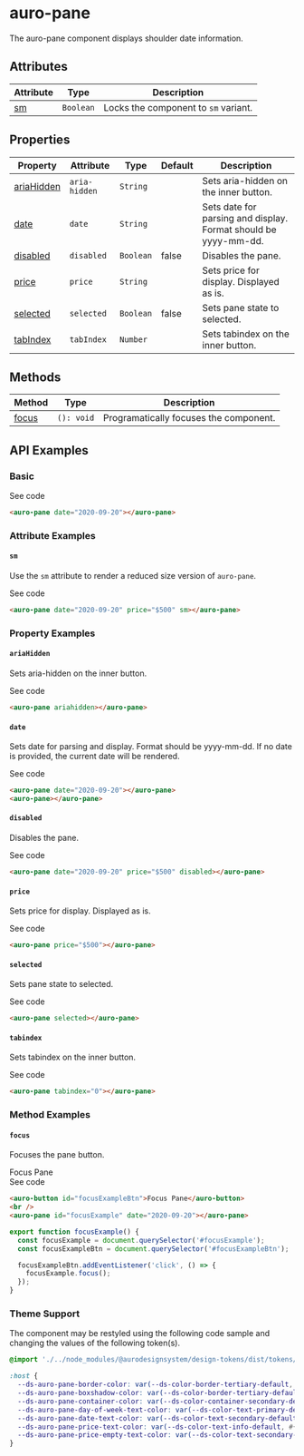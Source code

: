 <!-- AURO-GENERATED-CONTENT:START (FILE:src=./../api.md) -->
<!-- The below content is automatically added from ./../api.md -->

# auro-pane

The auro-pane component displays shoulder date information.

## Attributes

| Attribute | Type      | Description                          |
|-----------|-----------|--------------------------------------|
| [sm](#sm)      | `Boolean` | Locks the component to `sm` variant. |

## Properties

| Property     | Attribute     | Type      | Default | Description                                      |
|--------------|---------------|-----------|---------|--------------------------------------------------|
| [ariaHidden](#ariaHidden) | `aria-hidden` | `String`  |         | Sets aria-hidden on the inner button.            |
| [date](#date)       | `date`        | `String`  |         | Sets date for parsing and display. Format should be yyyy-mm-dd. |
| [disabled](#disabled)   | `disabled`    | `Boolean` | false   | Disables the pane.                               |
| [price](#price)      | `price`       | `String`  |         | Sets price for display. Displayed as is.         |
| [selected](#selected)   | `selected`    | `Boolean` | false   | Sets pane state to selected.                     |
| [tabIndex](#tabIndex)   | `tabIndex`    | `Number`  |         | Sets tabindex on the inner button.               |

## Methods

| Method  | Type       | Description                            |
|---------|------------|----------------------------------------|
| [focus](#focus) | `(): void` | Programatically focuses the component. |
<!-- AURO-GENERATED-CONTENT:END -->

## API Examples

### Basic

<div class="exampleWrapper">
  <!-- AURO-GENERATED-CONTENT:START (FILE:src=./../../apiExamples/basicSingle.html) -->
  <!-- The below content is automatically added from ./../../apiExamples/basicSingle.html -->
  <auro-pane date="2020-09-20"></auro-pane>
  <!-- AURO-GENERATED-CONTENT:END -->
</div>
<auro-accordion alignRight>
  <span slot="trigger">See code</span>
<!-- AURO-GENERATED-CONTENT:START (CODE:src=./../../apiExamples/basicSingle.html) -->
<!-- The below code snippet is automatically added from ./../../apiExamples/basicSingle.html -->

```html
<auro-pane date="2020-09-20"></auro-pane>
```
<!-- AURO-GENERATED-CONTENT:END -->
</auro-accordion>

### Attribute Examples

#### <a name="sm"></a>`sm`

Use the `sm` attribute to render a reduced size version of `auro-pane`.

<div class="exampleWrapper">
  <!-- AURO-GENERATED-CONTENT:START (FILE:src=./../../apiExamples/smallSingle.html) -->
  <!-- The below content is automatically added from ./../../apiExamples/smallSingle.html -->
  <auro-pane date="2020-09-20" price="$500" sm></auro-pane>
  <!-- AURO-GENERATED-CONTENT:END -->
</div>
<auro-accordion alignRight>
  <span slot="trigger">See code</span>
<!-- AURO-GENERATED-CONTENT:START (CODE:src=./../../apiExamples/smallSingle.html) -->
<!-- The below code snippet is automatically added from ./../../apiExamples/smallSingle.html -->

```html
<auro-pane date="2020-09-20" price="$500" sm></auro-pane>
```
<!-- AURO-GENERATED-CONTENT:END -->
</auro-accordion>

### Property Examples

#### <a name="ariaHidden"></a>`ariaHidden`

Sets aria-hidden on the inner button.

<div class="exampleWrapper">
  <!-- AURO-GENERATED-CONTENT:START (FILE:src=./../../apiExamples/ariaHidden.html) -->
  <!-- The below content is automatically added from ./../../apiExamples/ariaHidden.html -->
  <auro-pane ariahidden></auro-pane>
  <!-- AURO-GENERATED-CONTENT:END -->
</div>
<auro-accordion alignRight>
  <span slot="trigger">See code</span>
<!-- AURO-GENERATED-CONTENT:START (CODE:src=./../../apiExamples/ariaHidden.html) -->
<!-- The below code snippet is automatically added from ./../../apiExamples/ariaHidden.html -->

```html
<auro-pane ariahidden></auro-pane>
```
<!-- AURO-GENERATED-CONTENT:END -->
</auro-accordion>

#### <a name="date"></a>`date`

Sets date for parsing and display. Format should be yyyy-mm-dd. If no date is provided, the current date will be rendered.

<div class="exampleWrapper">
  <!-- AURO-GENERATED-CONTENT:START (FILE:src=./../../apiExamples/date.html) -->
  <!-- The below content is automatically added from ./../../apiExamples/date.html -->
  <auro-pane date="2020-09-20"></auro-pane>
  <auro-pane></auro-pane>
  <!-- AURO-GENERATED-CONTENT:END -->
</div>
<auro-accordion alignRight>
  <span slot="trigger">See code</span>
<!-- AURO-GENERATED-CONTENT:START (CODE:src=./../../apiExamples/date.html) -->
<!-- The below code snippet is automatically added from ./../../apiExamples/date.html -->

```html
<auro-pane date="2020-09-20"></auro-pane>
<auro-pane></auro-pane>
```
<!-- AURO-GENERATED-CONTENT:END -->
</auro-accordion>

#### <a name="disabled"></a>`disabled`

Disables the pane.

<div class="exampleWrapper">
  <!-- AURO-GENERATED-CONTENT:START (FILE:src=./../../apiExamples/disabled.html) -->
  <!-- The below content is automatically added from ./../../apiExamples/disabled.html -->
  <auro-pane date="2020-09-20" price="$500" disabled></auro-pane>
  <!-- AURO-GENERATED-CONTENT:END -->
</div>
<auro-accordion alignRight>
  <span slot="trigger">See code</span>
<!-- AURO-GENERATED-CONTENT:START (CODE:src=./../../apiExamples/disabled.html) -->
<!-- The below code snippet is automatically added from ./../../apiExamples/disabled.html -->

```html
<auro-pane date="2020-09-20" price="$500" disabled></auro-pane>
```
<!-- AURO-GENERATED-CONTENT:END -->
</auro-accordion>

#### <a name="price"></a>`price`

Sets price for display. Displayed as is.

<div class="exampleWrapper">
  <!-- AURO-GENERATED-CONTENT:START (FILE:src=./../../apiExamples/price.html) -->
  <!-- The below content is automatically added from ./../../apiExamples/price.html -->
  <auro-pane price="$500"></auro-pane>
  <!-- AURO-GENERATED-CONTENT:END -->
</div>
<auro-accordion alignRight>
  <span slot="trigger">See code</span>
<!-- AURO-GENERATED-CONTENT:START (CODE:src=./../../apiExamples/price.html) -->
<!-- The below code snippet is automatically added from ./../../apiExamples/price.html -->

```html
<auro-pane price="$500"></auro-pane>
```
<!-- AURO-GENERATED-CONTENT:END -->
</auro-accordion>

#### <a name="selected"></a>`selected`

Sets pane state to selected.

<div class="exampleWrapper">
  <!-- AURO-GENERATED-CONTENT:START (FILE:src=./../../apiExamples/selected.html) -->
  <!-- The below content is automatically added from ./../../apiExamples/selected.html -->
  <auro-pane selected></auro-pane>
  <!-- AURO-GENERATED-CONTENT:END -->
</div>
<auro-accordion alignRight>
  <span slot="trigger">See code</span>
<!-- AURO-GENERATED-CONTENT:START (CODE:src=./../../apiExamples/selected.html) -->
<!-- The below code snippet is automatically added from ./../../apiExamples/selected.html -->

```html
<auro-pane selected></auro-pane>
```
<!-- AURO-GENERATED-CONTENT:END -->
</auro-accordion>

#### <a name="tabindex"></a>`tabindex`

Sets tabindex on the inner button.

<div class="exampleWrapper">
  <!-- AURO-GENERATED-CONTENT:START (FILE:src=./../../apiExamples/tabindex.html) -->
  <!-- The below content is automatically added from ./../../apiExamples/tabindex.html -->
  <auro-pane tabindex="0"></auro-pane>
  <!-- AURO-GENERATED-CONTENT:END -->
</div>
<auro-accordion alignRight>
  <span slot="trigger">See code</span>
<!-- AURO-GENERATED-CONTENT:START (CODE:src=./../../apiExamples/tabindex.html) -->
<!-- The below code snippet is automatically added from ./../../apiExamples/tabindex.html -->

```html
<auro-pane tabindex="0"></auro-pane>
```
<!-- AURO-GENERATED-CONTENT:END -->
</auro-accordion>
</auro-accordion>

### Method Examples

#### <a name="focus"></a>`focus`

Focuses the pane button.

<div class="exampleWrapper">
  <!-- AURO-GENERATED-CONTENT:START (FILE:src=./../../apiExamples/focus.html) -->
  <!-- The below content is automatically added from ./../../apiExamples/focus.html -->
  <auro-button id="focusExampleBtn">Focus Pane</auro-button>
  <br />
  <auro-pane id="focusExample" date="2020-09-20"></auro-pane>
  <!-- AURO-GENERATED-CONTENT:END -->
</div>
<auro-accordion alignRight>
  <span slot="trigger">See code</span>
<!-- AURO-GENERATED-CONTENT:START (CODE:src=./../../apiExamples/focus.html) -->
<!-- The below code snippet is automatically added from ./../../apiExamples/focus.html -->

```html
<auro-button id="focusExampleBtn">Focus Pane</auro-button>
<br />
<auro-pane id="focusExample" date="2020-09-20"></auro-pane>
```
<!-- AURO-GENERATED-CONTENT:END -->
<!-- AURO-GENERATED-CONTENT:START (CODE:src=./../../apiExamples/focus.js) -->
<!-- The below code snippet is automatically added from ./../../apiExamples/focus.js -->

```js
export function focusExample() {
  const focusExample = document.querySelector('#focusExample');
  const focusExampleBtn = document.querySelector('#focusExampleBtn');

  focusExampleBtn.addEventListener('click', () => {
    focusExample.focus();
  });
}
```
<!-- AURO-GENERATED-CONTENT:END -->
</auro-accordion>

### Theme Support

The component may be restyled using the following code sample and changing the values of the following token(s).

<!-- AURO-GENERATED-CONTENT:START (CODE:src=./../../src/tokens.scss) -->
<!-- The below code snippet is automatically added from ./../../src/tokens.scss -->

```scss
@import './../node_modules/@aurodesignsystem/design-tokens/dist/tokens/SCSSVariables';

:host {
  --ds-auro-pane-border-color: var(--ds-color-border-tertiary-default, #{$ds-color-border-tertiary-default});
  --ds-auro-pane-boxshadow-color: var(--ds-color-border-tertiary-default, #{$ds-color-border-tertiary-default});
  --ds-auro-pane-container-color: var(--ds-color-container-secondary-default, #{$ds-color-container-secondary-default});
  --ds-auro-pane-day-of-week-text-color: var(--ds-color-text-primary-default, #{$ds-color-text-primary-default});
  --ds-auro-pane-date-text-color: var(--ds-color-text-secondary-default, #{$ds-color-text-secondary-default});
  --ds-auro-pane-price-text-color: var(--ds-color-text-info-default, #{$ds-color-text-info-default});
  --ds-auro-pane-price-empty-text-color: var(--ds-color-text-secondary-default, #{$ds-color-text-secondary-default});
}
```
<!-- AURO-GENERATED-CONTENT:END -->
